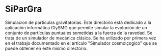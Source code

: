 # SiParGra
Simulacion de particulas gravitatorias.
Este directorio está dedicado a la aplicación informática GlySMG que permite simular la evolución de un conjunto de partículas puntuales sometidas a la fuerza de la ravedad. Se trata de un simulador de mecánica clásica.
Se ha utilizado por primera vez en el trabajo documentado en el artículo "Simulador cosmolçogico" que se puede obtener en este mismo directorio.
